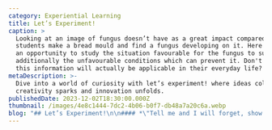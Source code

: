 ```yaml
---
category: Experiential Learning
title: Let’s Experiment!
caption: >
  Looking at an image of fungus doesn’t have as a great impact compared to when
  students make a bread mould and find a fungus developing on it. Here they get
  an opportunity to study the situation favourable for the fungus to survive and
  additionally the unfavourable conditions which can prevent it. Don't you think
  this information will actually be applicable in their everyday life?
metaDescription: >-
  Dive into a world of curiosity with let’s experiment! where ideas collide,
  creativity sparks and innovation unfolds.
publishedDate: 2023-12-02T18:30:00.000Z
thumbnail: /images/4e8c1444-7dc2-4b06-b0f7-db48a7a20c6a.webp
blog: "## Let’s Experiment!\n\n#### *\"Tell me and I will forget, show me and I may remember, but let me do and I will understand.”*\n\nThis famous Chinese proverb rightly construes the importance of experiential learning. The most effective way to know how to cook is by experiencing the genuine process rather than by just reading it in a book or watching someone do it. Let me cite an example-\_\n\nWhen students were struggling to understand the concept of torque in a physics class, the teacher asked them to gather near the door and push it back and forth. They were asked to push the door near its hinge and then push it on the side of the door farthest from the hinges. This everyday activity made them realise that if one tries to open a door by pushing on the door near its hinges, it most likely will not open because there is not enough torque to force it to do so. To open the door, they had to push on the side of the door opposite from the hinges to provide a substantial moment arm which allowed for an increased torque to open the door. This kind of lesson made the complex concept relevant and applicable.\n\n\_\n\nWe all know that we live in a world where education is primarily focused on the entrance scores and marks of the students, but it is equally important to balance between theoretical and practical learning. Students should have a chance to connect the \"why\" behind a task to the \"how\" through experiential learning. Studies have shown that the brain reacts differently to learning experiences when they are hands-on. The physical engagement of learners helps them understand concepts more clearly and retain what they have learned better. However, one doesn't need an expert to prove this fact.\_\n\nLooking at an image of fungus doesn’t have a great impact compared to when students make a bread mould and find a fungus developing on it. Here they get an opportunity to study the situation favourable for the fungus to survive and additionally the unfavourable conditions which can prevent it. Don't you think this information will actually be applicable in their everyday life?\n\nOne of the fundamental reasons that most students struggle in [school](https://www.glentreeacademy.com/ \"School\") is that they’re bored, unmotivated and under-challenged. It’s not that they can’t understand the concept or are unable to grasp the principles. It’s just that those principles aren’t being presented in a way to spark their curiosity. Hands-on learning gives students a scope to explore, make mistakes, rectify and learn from them. These activities keep the students on their toes, get their blood pumping and their thoughts revved up. It forces them to follow instructions and understand the subsequent steps to take to overcome a challenge.\n\nSome of the hands-on activities are making a mimic of fold mountains using towels and boxes, role-playing a scene in the market involving cash transactions to learn about the concept of profit and loss, writing a poem, creating the models of a simple pendulum to understand the terms such as frequency, amplitude and time, understanding the polymers using borax powder, white glue and corn starch etc. Learning through this technique decorates the boom on both sides of the brain. It inspires the students to assume and interpret the statistics of the determined events and facilitates critical and analytical thinking. This kind of learning enhances problem-solving skills and gives an enduring memory.\n\nWe at Glentree Academy follow the Learning for Life approach towards education and incorporate it in every subject that we teach. Learning for Life approach is one of the reasons why Glentree Academy is one of the top schools in Sarjapur and Whitefield. Experiential learning is the theme that all the good CBSE schools in Bangalore are following. To help our students engage in hands-on learning of scientific principles, every student is provided with our exclusive custom-made Glennovator's Science Kit. This kit includes innovative experiments designed exclusively to mix and blend education and fun. These activities are aligned with their lessons and are clubbed with various extension activities that inspire students to go beyond their books and promote self-discovery and out-of-the-box thinking. With these methods, we aim to instil a 'There is science behind everything!' perspective in our students. We focus on helping our students to learn the practical aspects of science in everyday life and encourage them to research and make self-discoveries.\n\n#### \"We can teach from experience, but we cannot teach experience.\"\n\n\\~ Sasha Azevedo\n"
---
```


